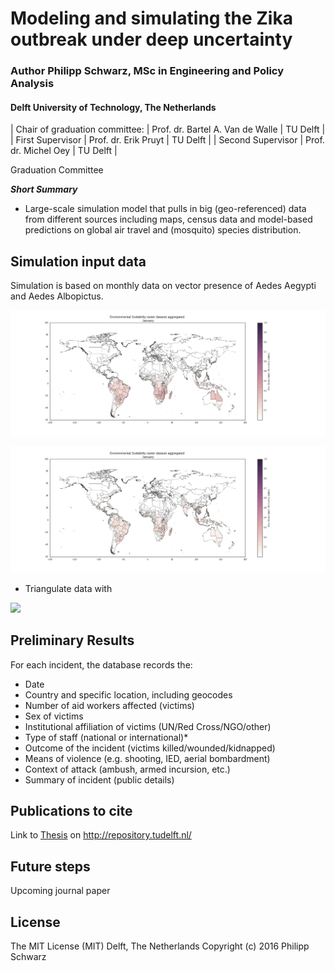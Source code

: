 # Modeling and simulating the Zika outbreak under deep uncertainty

### Author Philipp Schwarz, MSc in Engineering and Policy Analysis
#### Delft University of Technology, The Netherlands

| Chair of graduation committee: |  Prof. dr. Bartel A. Van de Walle | TU Delft |
| First Supervisor |  Prof. dr. Erik Pruyt |   TU Delft |
| Second Supervisor |  Prof. dr. Michel Oey |    TU Delft |



Graduation Committee

***Short Summary*** 
* Large-scale simulation model that pulls in big (geo-referenced) data from different sources including maps, census data and model-based predictions on global air travel and (mosquito) species distribution. 

## Simulation input data

Simulation is based on monthly data on vector presence of Aedes Aegypti and Aedes Albopictus. 

![](figs/Animation_Aegypti_v2.gif)

![](figs/Animation_Albopictus_v2.gif)

* Triangulate data with 

![](results/population_aggregated_low_Res_hig_res.png)

## Preliminary Results
For each incident, the database records the:

* Date
* Country and specific location, including geocodes
* Number of aid workers affected (victims)
* Sex of victims
* Institutional affiliation of victims (UN/Red Cross/NGO/other)
* Type of staff (national or international)*
* Outcome of the incident (victims killed/wounded/kidnapped)
* Means of violence (e.g. shooting, IED, aerial bombardment)
* Context of attack (ambush, armed incursion, etc.)
* Summary of incident (public details)

## Publications to cite
Link to [Thesis](uuid:4957df8e-3de1-4b5e-8231-731287a4ede4) on http://repository.tudelft.nl/ 

## Future steps
Upcoming journal paper

## License
The MIT License (MIT)
Delft, The Netherlands
Copyright (c) 2016 Philipp Schwarz
